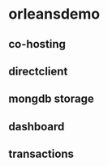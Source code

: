 # orleansdemo

## co-hosting

## directclient
  
## mongdb storage
  
## dashboard
  
## transactions
